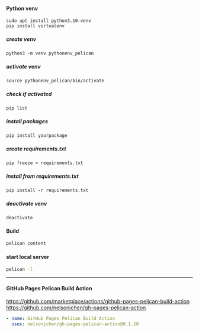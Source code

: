 #### Python venv


```
sudo apt install python3.10-venv
pip install virtualenv
```

##### create venv
```
python3 -m venv pythonenv_pelican
```
##### activate venv
```
source pythonenv_pelican/bin/activate
```
##### check if activated
```
pip list
```

##### install packages
```
pip install yourpackage
```

##### create requirements.txt
```
pip freeze > requirements.txt
```

##### install from requirements.txt
```
pip install -r requirements.txt
```

##### deactivate venv

```
deactivate
```


#### Build

```bash
pelican content

```

#### start local server

```bash
pelican -l
```

---

#### GitHub Pages Pelican Build Action

https://github.com/marketplace/actions/github-pages-pelican-build-action
https://github.com/nelsonjchen/gh-pages-pelican-action


```yaml
- name: GitHub Pages Pelican Build Action
  uses: nelsonjchen/gh-pages-pelican-action@0.1.10
```
